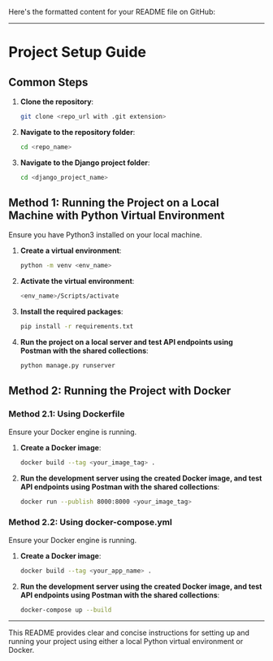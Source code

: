 Here's the formatted content for your README file on GitHub:

---

# Project Setup Guide

## Common Steps

1. **Clone the repository**:
   ```sh
   git clone <repo_url with .git extension>
   ```

2. **Navigate to the repository folder**:
   ```sh
   cd <repo_name>
   ```

3. **Navigate to the Django project folder**:
   ```sh
   cd <django_project_name>
   ```

## Method 1: Running the Project on a Local Machine with Python Virtual Environment

Ensure you have Python3 installed on your local machine.

1. **Create a virtual environment**:
   ```sh
   python -m venv <env_name>
   ```

2. **Activate the virtual environment**:
   ```sh
   <env_name>/Scripts/activate
   ```

3. **Install the required packages**:
   ```sh
   pip install -r requirements.txt
   ```

4. **Run the project on a local server and test API endpoints using Postman with the shared collections**:
   ```sh
   python manage.py runserver
   ```

## Method 2: Running the Project with Docker

### Method 2.1: Using Dockerfile

Ensure your Docker engine is running.

1. **Create a Docker image**:
   ```sh
   docker build --tag <your_image_tag> .
   ```

2. **Run the development server using the created Docker image, and test API endpoints using Postman with the shared collections**:
   ```sh
   docker run --publish 8000:8000 <your_image_tag>
   ```

### Method 2.2: Using docker-compose.yml

Ensure your Docker engine is running.

1. **Create a Docker image**:
   ```sh
   docker build --tag <your_app_name> .
   ```

2. **Run the development server using the created Docker image, and test API endpoints using Postman with the shared collections**:
   ```sh
   docker-compose up --build
   ```

---

This README provides clear and concise instructions for setting up and running your project using either a local Python virtual environment or Docker.
